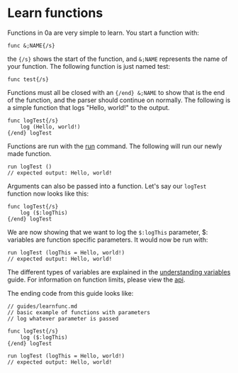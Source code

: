 # Learn functions
Functions in 0a are very simple to learn. You start a function with:

```
func &;NAME{/s}
```

the `{/s}` shows the start of the function, and `&;NAME` represents the name of your function. The following function is just named test:

```
func test{/s}
```

Functions must all be closed with an `{/end} &;NAME` to show that is the end of the function, and the parser should continue on normally. The following is a simple
function that logs "Hello, world!" to the output.

```
func logTest{/s}
    log (Hello, world!)
{/end} logTest
```

Functions are run with the [run](/?md/keywords/run.md) command. The following will run our newly made function.

```
run logTest ()
// expected output: Hello, world!
```

Arguments can also be passed into a function. Let's say our `logTest` function now looks like this:

```
func logTest{/s}
    log ($:logThis)
{/end} logTest
```

We are now showing that we want to log the `$:logThis` parameter, $: variables are function specific parameters. It would now be run with:

```
run logTest (logThis = Hello, world!)
// expected output: Hello, world!
```

The different types of variables are explained in the [understanding variables](/?md/guides/variables.md) guide. For information on function limits, please view the [api](/?md/api/keywords/func.md).

The ending code from this guide looks like:

```
// guides/learnfunc.md
// basic example of functions with parameters
// log whatever parameter is passed

func logTest{/s}
    log ($:logThis)
{/end} logTest

run logTest (logThis = Hello, world!)
// expected output: Hello, world!
```

<br><br>